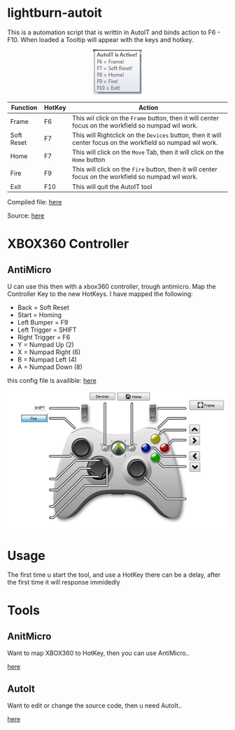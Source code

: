 # lightburn-autoit

This is a automation script that is writtin in AutoIT and binds action to F6 - F10. When loaded a Tooltip will appear with the keys and hotkey.

<p align="center">
  <img src="./readme.images/img.png">
</p>

|Function  | HotKey | Action |
|----------|--------|--------|
|Frame     | F6     | This wil click on the `Frame`  button, then it will center focus on the workfield so numpad wil work. |
|Soft Reset| F7     | This will Rightclick on the `Devices` button, then it will center focus on the workfield so numpad wil work. |
|Home      | F7     | This will click on the `Move` Tab, then it will click on the `Home` button         |
|Fire      | F9     | This will click on the `Fire` button, then it will center focus on the workfield so numpad wil work.        |
|Exit      | F10    | This will quit the AutoIT tool             |

Compiled file: [here](https://github.com/CoolZeroNL/lightburn-autoit/raw/master/Hotkeys.exe)

Source: [here](https://github.com/CoolZeroNL/lightburn-autoit/tree/master/config/autoIT_src)

# XBOX360 Controller
## AntiMicro

U can use this then with a xbox360 controller, trough antimicro. Map the Controller Key to the new HotKeys.
I have mapped the following:

- Back = Soft Reset  
- Start = Homing  
- Left Bumper = F9  
- Left Trigger = SHIFT  
- Right Trigger = F6
- Y = Numpad Up (2)
- X = Numpad Right (6)
- B = Numpad Left (4)
- A = Numpad Down (8)

this config file is availible: [here](https://raw.githubusercontent.com/CoolZeroNL/lightburn-autoit/master/config/antimicro/antimicro-config.amgp?token=AGICJABAMS3A3RPSRX7X4XK63EDE2)

<p align="center">
  <img src="./readme.images/LIGHTBURN.png">
</p>

# Usage

The first time u start the tool, and use a HotKey there can be a delay, after the first time it will response immidedly

# Tools
## AnitMicro
Want to map XBOX360 to HotKey, then you can use AntiMicro..

[here](https://github.com/CoolZeroNL/lightburn-autoit/raw/master/tools/antimicro-2.23-win32.msi.7z)

## AutoIt
Want to edit or change the source code, then u need AutoIt..

[here](https://github.com/CoolZeroNL/lightburn-autoit/raw/master/tools/autoit-v3-setup.exe)